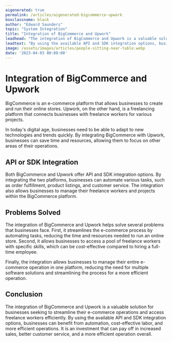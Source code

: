 ```yaml
---
aigenerated: true
permalink: /articles/aigenerated-bigcommerce-upwork
boxclassname: black
author: "Edward Saunders"
topic: "System Integration"
title: "Integration of BigCommerce and Upwork"
leadhead: "The integration of BigCommerce and Upwork is a valuable solution for businesses seeking to streamline their e-commerce operations and access freelance workers efficiently"
leadtext: "By using the available API and SDK integration options, businesses can benefit from automation, cost-effective labor, and more efficient operations. It is an investment that can pay off in increased sales, better customer service, and a more efficient operation overall."
image: /assets/images/articles/people-sitting-near-table.webp
date: '2023-04-03 00:00:00'
---
```

<div class="arttext">    <h1>Integration of BigCommerce and Upwork</h1>
    <p>
      BigCommerce is an e-commerce platform that allows businesses to create and run their online stores. Upwork, on the other hand, is a freelancing platform that connects businesses with freelance workers for various projects.
    </p>
    <p>
      In today's digital age, businesses need to be able to adapt to new technologies and trends quickly. By integrating BigCommerce with Upwork, businesses can save time and resources, allowing them to focus on other areas of their operations.
    </p>
    <h2>API or SDK Integration</h2>
    <p>
      Both BigCommerce and Upwork offer API and SDK integration options. By integrating the two platforms, businesses can automate various tasks, such as order fulfillment, product listings, and customer service. The integration also allows businesses to manage their freelance workers and projects within the BigCommerce platform.
    </p>
    <h2>Problems Solved</h2>
    <p>
      The integration of BigCommerce and Upwork helps solve several problems that businesses face. First, it streamlines the e-commerce process by automating tasks, reducing the time and resources needed to run an online store. Second, it allows businesses to access a pool of freelance workers with specific skills, which can be cost-effective compared to hiring a full-time employee.
    </p>
    <p>
      Finally, the integration allows businesses to manage their entire e-commerce operation in one platform, reducing the need for multiple software solutions and streamlining the process for a more efficient operation.
    </p>
    <h2>Conclusion</h2>
    <p>
      The integration of BigCommerce and Upwork is a valuable solution for businesses seeking to streamline their e-commerce operations and access freelance workers efficiently. By using the available API and SDK integration options, businesses can benefit from automation, cost-effective labor, and more efficient operations. It is an investment that can pay off in increased sales, better customer service, and a more efficient operation overall.
    </p>
</div>